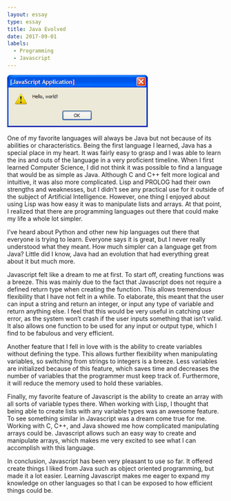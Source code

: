 ```yaml
---
layout: essay
type: essay
title: Java Evolved
date: 2017-09-01
labels:
  - Programming
  - Javascript
---
```


<img class="ui medium left floated image" src="../images/helloworld.png">

One of my favorite languages will always be Java but not because of its abilities or characteristics. Being the first language I learned, Java has a special place in my heart. It was fairly easy to grasp and I was able to learn the ins and outs of the language in a very proficient timeline. When I first learned Computer Science, I did not think it was possible to find a language that would be as simple as Java. Although C and C++ felt more logical and intuitive, it was also more complicated. Lisp and PROLOG had their own strengths and weaknesses, but I didn’t see any practical use for it outside of the subject of Artificial Intelligence. However, one thing I enjoyed about using Lisp was how easy it was to manipulate lists and arrays. At that point, I realized that there are programming languages out there that could make my life a whole lot simpler.

I’ve heard about Python and other new hip languages out there that everyone is trying to learn. Everyone says it is great, but I never really understood what they meant. How much simpler can a language get from Java? Little did I know, Java had an evolution that had everything great about it but much more.

Javascript felt like a dream to me at first. To start off, creating functions was a breeze. This was mainly due to the fact that Javascript does not require a defined return type when creating the function. This allows tremendous flexibility that I have not felt in a while. To elaborate, this meant that the user can input a string and return an integer, or input any type of variable and return anything else. I feel that this would be very useful in catching user error, as the system won’t crash if the user inputs something that isn’t valid. It also allows one function to be used for any input or output type, which I find to be fabulous and very efficient.

Another feature that I fell in love with is the ability to create variables without defining the type. This allows further flexibility when manipulating variables, so switching from strings to integers is a breeze. Less variables are initialized because of this feature, which saves time and decreases the number of variables that the programmer must keep track of. Furthermore, it will reduce the memory used to hold these variables.

Finally, my favorite feature of Javascript is the ability to create an array with all sorts of variable types there. When working with Lisp, I thought that being able to create lists with any variable types was an awesome feature. To see something similar in Javascript was a dream come true for me. Working with C, C++, and Java showed me how complicated manipulating arrays could be. Javascript allows such an easy way to create and manipulate arrays, which makes me very excited to see what I can accomplish with this language.

In conclusion, Javascript has been very pleasant to use so far. It offered create things I liked from Java such as object oriented programming, but made it a lot easier. Learning Javascript makes me eager to expand my knowledge on other languages so that I can be exposed to how efficient things could be. 



